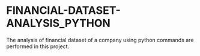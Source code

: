 # FINANCIAL-DATASET-ANALYSIS_PYTHON
The analysis of financial dataset of a company using python commands are performed in this project.
